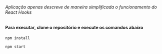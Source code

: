 ###### Aplicação apenas descreve de maneira simplificada o funcionamento do React Hooks
#### Para executar, clone o repositório e execute os comandos abaixo

`npm install`

`npm start`
